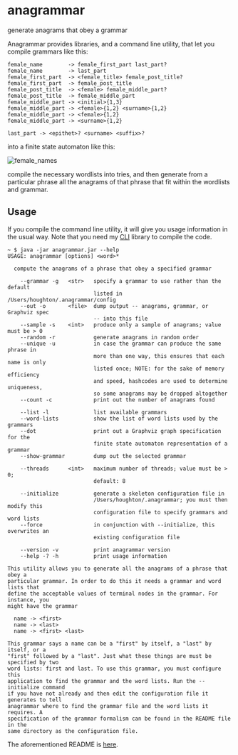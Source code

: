 # anagrammar
generate anagrams that obey a grammar

Anagrammar provides libraries, and a command line utility, that let you compile grammars like
this:

    female_name        -> female_first_part last_part?
    female_name        -> last_part
    female_first_part  -> <female_title> female_post_title?
    female_first_part  -> female_post_title
    female_post_title  -> <female> female_middle_part?
    female_post_title  -> female_middle_part
    female_middle_part -> <initial>{1,3}
    female_middle_part -> <female>{1,2} <surname>{1,2}
    female_middle_part -> <female>{1,2}
    female_middle_part -> <surname>{1,2}
    
    last_part -> <epithet>? <surname> <suffix>?

into a finite state automaton like this:

![female_names](https://cloud.githubusercontent.com/assets/177421/20863030/e0f650a6-b98a-11e6-84ef-6c2291dea52f.png)

compile the necessary wordlists into tries, and then generate from a particular phrase
all the anagrams of that phrase that fit within the wordlists and grammar.

## Usage

If you compile the command line utility, it will give you usage information in the usual way.
Note that you need my [CLI](https://github.com/dfhoughton/cli) library to compile the code. 

    ~ $ java -jar anagrammar.jar --help
    USAGE: anagrammar [options] <word>*

      compute the anagrams of a phrase that obey a specified grammar

        --grammar -g   <str>   specify a grammar to use rather than the default
                               listed in /Users/houghton/.anagrammar/config
        --out -o       <file>  dump output -- anagrams, grammar, or Graphviz spec
                               -- into this file
        --sample -s    <int>   produce only a sample of anagrams; value must be > 0
        --random -r            generate anagrams in random order
        --unique -u            in case the grammar can produce the same phrase in
                               more than one way, this ensures that each name is only
                               listed once; NOTE: for the sake of memory efficiency 
                               and speed, hashcodes are used to determine uniqueness,
                               so some anagrams may be dropped altogether
        --count -c             print out the number of anagrams found

        --list -l              list available grammars
        --word-lists           show the list of word lists used by the grammars
        --dot                  print out a Graphviz graph specification for the
                               finite state automaton representation of a grammar
        --show-grammar         dump out the selected grammar

        --threads      <int>   maximum number of threads; value must be > 0;
                               default: 8

        --initialize           generate a skeleton configuration file in
                               /Users/houghton/.anagrammar; you must then modify this
                               configuration file to specify grammars and word lists
        --force                in conjunction with --initialize, this overwrites an
                               existing configuration file

        --version -v           print anagrammar version
        --help -? -h           print usage information

    This utility allows you to generate all the anagrams of a phrase that obey a 
    particular grammar. In order to do this it needs a grammar and word lists that 
    define the acceptable values of terminal nodes in the grammar. For instance, you
    might have the grammar

      name -> <first>
      name -> <last>
      name -> <first> <last>

    This grammar says a name can be a "first" by itself, a "last" by itself, or a 
    "first" followed by a "last". Just what these things are must be specified by two
    word lists: first and last. To use this grammar, you must configure this 
    application to find the grammar and the word lists. Run the --initialize command
    if you have not already and then edit the configuration file it generates to tell
    anagrammar where to find the grammar file and the word lists it requires. A 
    specification of the grammar formalism can be found in the README file in the 
    same directory as the configuration file.

The aforementioned README is [here](src/README).